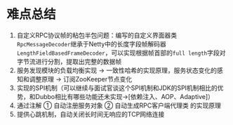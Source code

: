 # 难点总结
1. 自定义RPC协议帧的粘包半包问题：编写的自定义界面器类`RpcMessageDecoder`继承于Netty中的长度字段帧解码器`LengthFieldBasedFrameDecoder`，可以实现根据帧首部的`full length`字段对字节流进行分割，提取出完整的数据帧
2. 服务发现模块的负载均衡实现 -> 一致性哈希的实现原理，服务状态变化的感知和调整原理 -> 订阅ZooKeeper节点变化
3. 实现的SPI机制（可以继续与面试官谈这个SPI机制和JDK的SPI机制相比的优势，和Dubbo相比有哪些功能还未实现->[依赖注入、AOP、Adaptive]）
4. 通过注解 ① 自动注册服务对象 ② 自动生成RPC客户端代理类 的实现原理
5. 提供心跳机制，自动关闭长时间无响应的TCP网络连接